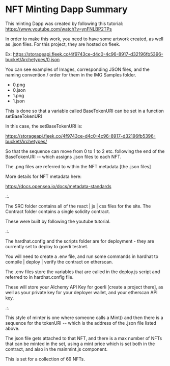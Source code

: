 # NFT Minting Dapp Summary

This minting Dapp was created by following this tutorial: 
https://www.youtube.com/watch?v=ynFNLBP2TPs

In order to make this work, you need to have some artwork created, as well as .json files. 
For this project, they are hosted on fleek. 

Ex: 
https://storageapi.fleek.co/4f9743ce-d4c0-4c96-8917-d32196fb5396-bucket/Archetypes/0.json

You can see examples of Images, corresponding JSON files, and the naming convention / order for them in the IMG Samples folder. 

* 0.png
* 0.json
* 1.png
* 1.json

This is done so that a variable called BaseTokenURI can be set in a function setBaseTokenURI 

In this case, the setBaseTokenURI is: 

https://storageapi.fleek.co/4f9743ce-d4c0-4c96-8917-d32196fb5396-bucket/Archetypes/

So that the sequence can move from 0 to 1 to 2 etc. following the end of the BaseTokenURI -- which assigns .json files to each NFT. 

The .png files are referred to within the NFT metadata [the .json files]

More details for NFT metadata here: 

https://docs.opensea.io/docs/metadata-standards

.:. 

The SRC folder contains all of the react | js | css files for the site. 
The Contract folder contains a single solidity contract. 

These were built by following the youtube tutorial.

.:. 

The hardhat.config and the scripts folder are for deployment - they are currently set to deploy to goerli testnet.

You will need to create a .env file, and run some commands in hardhat to compile | deploy | verify the contract on etherscan. 

The .env files store the variables that are called in the deploy.js script and referred to in hardhat.config file. 

These will store your Alchemy API Key for goerli [create a project there], as well as your private key for your deployer wallet, and your etherscan API key.

.:. 

This style of minter is one where someone calls a Mint() and then there is a sequence for the tokenURI -- which is the address of the .json file listed above. 

The json file gets attached to that NFT, and there is a max number of NFTs that can be minted in the set, using a mint price which is set both in the contract, and also in the mainmint.js component.

This is set for a collection of 69 NFTs.

